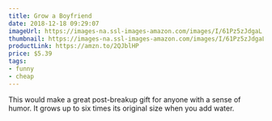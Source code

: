 ```yaml
---
title: Grow a Boyfriend
date: 2018-12-18 09:29:07
imageUrl: https://images-na.ssl-images-amazon.com/images/I/61Pz5zJdgaL._SY450_.jpg
thumbnail: https://images-na.ssl-images-amazon.com/images/I/61Pz5zJdgaL._SR600,315_.jpg
productLink: https://amzn.to/2QJblHP
price: $5.39
tags:
- funny
- cheap
---
```


This would make a great post-breakup gift for anyone with a sense of humor. It grows up to six times its original size when you add water.